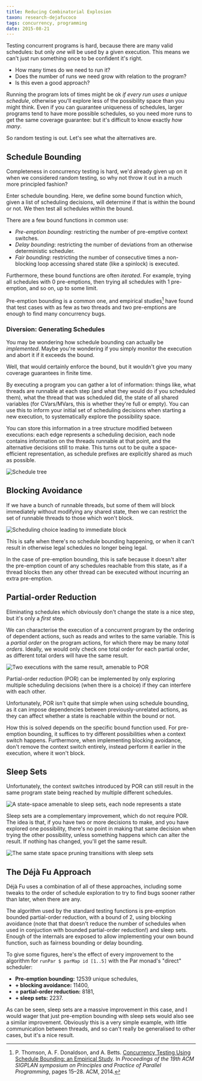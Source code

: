 ```yaml
---
title: Reducing Combinatorial Explosion
taxon: research-dejafucoco
tags: concurrency, programming
date: 2015-08-21
---
```


Testing concurrent programs is hard, because there are many valid
schedules: but only *one* will be used by a given execution. This
means we can't just run something once to be confident it's right.

- How many times do we need to run it?
- Does the number of runs we need grow with relation to the program?
- Is this even a good approach?

Running the program lots of times might be ok *if every run uses a
unique schedule*, otherwise you'll explore less of the possibility
space than you might think. Even if you can guarantee uniqueness of
schedules, larger programs tend to have more possible schedules, so
you need more runs to get the same coverage guarantee: but it's
difficult to know exactly *how many*.

So random testing is out. Let's see what the alternatives are.

## Schedule Bounding

Completeness in concurrency testing is hard, we'd already given up on
it when we considered random testing, so why not throw it out in a
much more principled fashion?

Enter schedule bounding. Here, we define some bound function which,
given a list of scheduling decisions, will determine if that is within
the bound or not. We then test all schedules within the bound.

There are a few bound functions in common use:

- *Pre-emption bounding*: restricting the number of pre-emptive
  context switches.
- *Delay bounding*: restricting the number of deviations from an
  otherwise deterministic scheduler.
- *Fair bounding*: restricting the number of consecutive times a
  non-blocking loop accessing shared state (like a spinlock) is
  executed.

Furthermore, these bound functions are often *iterated*. For example,
trying all schedules with 0 pre-emptions, then trying all schedules
with 1 pre-emption, and so on, up to some limit.

Pre-emption bounding is a common one, and empirical
studies[^empirical] have found that test cases with as few as two
threads and two pre-emptions are enough to find many concurrency bugs.

[^empirical]: P. Thomson, A. F. Donaldson, and
A. Betts. [Concurrency Testing Using Schedule Bounding: an Empirical Study][empirical]. In
*Proceedings of the 19th ACM SIGPLAN symposium on Principles and
Practice of Parallel Programming*, pages 15–28. ACM, 2014.

[empirical]: http://dl.acm.org/citation.cfm?id=2555260

### Diversion: Generating Schedules

You may be wondering how schedule bounding can actually be
*implemented*. Maybe you're wondering if you simply monitor the
execution and abort it if it exceeds the bound.

Well, that would certainly enforce the bound, but it wouldn't give you
many coverage guarantees in finite time.

By executing a program you can gather a lot of information: things
like, what threads are runnable at each step (and what they would do
if you scheduled them), what the thread that was scheduled did, the
state of all shared variables (for CVars/MVars, this is whether
they're full or empty). You can use this to inform your initial set of
scheduling decisions when starting a new execution, to systematically
explore the possibility space.

You can store this information in a tree structure modified between
executions: each edge represents a scheduling decision, each node
contains information on the threads runnable at that point, and the
alternative decisions still to make. This turns out to be quite a
space-efficient representation, as schedule prefixes are explicitly
shared as much as possible.

![Schedule tree](reducing-combinatorial-explosion/schedtree.png)

## Blocking Avoidance

If we have a bunch of runnable threads, but some of them will block
immediately without modifying any shared state, then we can restrict
the set of runnable threads to those which won't block.

![Scheduling choice leading to immediate block](reducing-combinatorial-explosion/blocking.png)

This is safe when there's no schedule bounding happening, or when it
can't result in otherwise legal schedules no longer being legal.

In the case of pre-emption bounding, this is safe because it doesn't
alter the pre-emption count of any schedules reachable from this
state, as if a thread blocks then any other thread can be executed
without incurring an extra pre-emption.

## Partial-order Reduction

Eliminating schedules which obviously don't change the state is a nice
step, but it's only a *first* step.

We can characterise the execution of a concurrent program by the
ordering of dependent actions, such as reads and writes to the same
variable. This is a *partial order* on the program actions, for which
there may be many *total orders*. Ideally, we would only check one
total order for each partial order, as different total orders will
have the same result.

![Two executions with the same result, amenable to POR](reducing-combinatorial-explosion/por-potential.png)

Partial-order reduction (POR) can be implemented by only exploring
multiple scheduling decisions (when there is a choice) if they can
interfere with each other.

Unfortunately, POR isn't quite that simple when using schedule
bounding, as it can impose dependencies between previously-unrelated
actions, as they can affect whether a state is reachable within the
bound or not.

How this is solved depends on the specific bound function used. For
pre-emption bounding, it suffices to try different possibilities when
a context switch happens. Furthermore, when implementing blocking
avoidance, don't remove the context switch entirely, instead perform
it earlier in the execution, where it won't block.

## Sleep Sets

Unfortunately, the context switches introduced by POR can still result
in the same program state being reached by multiple different
schedules.

![A state-space amenable to sleep sets, each node represents a state](reducing-combinatorial-explosion/sleepsets-potential.png)

Sleep sets are a complementary improvement, which do not require
POR. The idea is that, if you have two or more decisions to make, and
you have explored one possibility, there's no point in making that
same decision when trying the other possibility, unless something
happens which can alter the result. If nothing has changed, you'll get
the same result.

![The same state space pruning transitions with sleep sets](reducing-combinatorial-explosion/sleepsets.png)

## The Déjà Fu Approach

Déjà Fu uses a combination of all of these approaches, including some
tweaks to the order of schedule exploration to try to find bugs sooner
rather than later, when there are any.

The algorithm used by the standard testing functions is pre-emption
bounded partial-order reduction, with a bound of 2, using blocking
avoidance (note that that doesn't reduce the number of schedules when
used in conjuction with bounded partial-order reduction!) and sleep
sets. Enough of the internals are exposed to allow implementing your
own bound function, such as fairness bounding or delay bounding.

To give some figures, here's the effect of every improvement to the
algorithm for `runPar $ parMap id [1..5]` with the Par monad's
"direct" scheduler:

- **Pre-emption bounding:** 12539 unique schedules,
- **+ blocking avoidance:** 11400,
- **+ partial-order reduction:** 8181,
- **+ sleep sets:** 2237.

As can be seen, sleep sets are a massive improvement in this case, and
I would wager that just pre-emption bounding with sleep sets would
also see a similar improvement. Obviously this is a very simple
example, with little communication between threads, and so can't
really be generalised to other cases, but it's a nice result.

